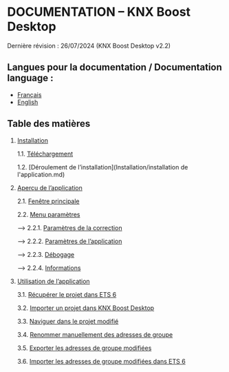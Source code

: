 # DOCUMENTATION – KNX Boost Desktop

Dernière révision : 26/07/2024 (KNX Boost Desktop v2.2)

## Langues pour la documentation / Documentation language :
- [Français](README.md)
- [English](README-EN.md)

## Table des matières
1. [Installation](Installation/)

    1.1. [Téléchargement](Installation/telechargement.md)

    1.2. [Déroulement de l’installation](Installation/installation de l'application.md)

2. [Aperçu de l’application](#aperçu-de-lapplication)

    2.1. [Fenêtre principale](#fenêtre-principale)

    2.2. [Menu paramètres](#menu-paramètres)

      --> 2.2.1. [Paramètres de la correction](#paramètres-de-la-correction)

      --> 2.2.2. [Paramètres de l’application](#paramètres-de-lapplication)

      --> 2.2.3. [Débogage](#débogage)

      --> 2.2.4. [Informations](#informations)

3. [Utilisation de l’application](#utilisation-de-lapplication)

    3.1. [Récupérer le projet dans ETS 6](#récupérer-le-projet-dans-ets-6)

    3.2. [Importer un projet dans KNX Boost Desktop](#importer-un-projet-dans-knx-boost-desktop)

    3.3. [Naviguer dans le projet modifié](#naviguer-dans-le-projet-modifié)

    3.4. [Renommer manuellement des adresses de groupe](#renommer-manuellement-des-adresses-de-groupe)

    3.5. [Exporter les adresses de groupe modifiées](#exporter-les-adresses-de-groupe-modifiées)

    3.6. [Importer les adresses de groupe modifiées dans ETS 6](#importer-les-adresses-de-groupe-modifiées-dans-ets-6)
